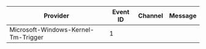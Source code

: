 Provider                             |  Event ID  |  Channel  |  Message
-------------------------------------|------------|-----------|---------
Microsoft-Windows-Kernel-Tm-Trigger  |  1         |           |